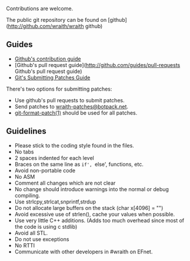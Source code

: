 Contributions are welcome.

The public git repository can be found on [github](http://github.com/wraith/wraith github)

## Guides
 * [Github's contribution guide](http://github.com/guides/fork-a-project-and-submit-your-modifications)
 * [Github's pull request guide](http://github.com/guides/pull-requests Github's pull request guide)
 * [Git's Submitting Patches Guide](http://raw.github.com/git/git/master/Documentation/SubmittingPatches)

There's two options for submitting patches:
 * Use github's pull requests to submit patches.
 * Send patches to wraith-patches@botpack.net.
  * [git-format-patch(1)](http://www.kernel.org/pub/software/scm/git/docs/git-format-patch.html) should be used for all patches.

## Guidelines
 * Please stick to the coding style found in the files.
  * No tabs
  * 2 spaces indented for each level
  * Braces on the same line as `if', `else', functions, etc.
 * Avoid non-portable code
 * No ASM
 * Comment all changes which are not clear
 * No change should introduce warnings into the normal or debug compiling.
 * Use strlcpy,strlcat,snprintf,strdup
 * Do not allocate large buffers on the stack (char x[4096] = "")
 * Avoid excessive use of strlen(), cache your values when possible.
 * Use very little C++ additions. (Adds too much overhead since most of the code is using c stdlib)
  * Avoid all STL.
  * Do not use exceptions
  * No RTTI
 * Communicate with other developers in #wraith on EFnet.

